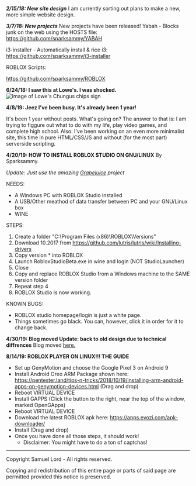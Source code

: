 ***2/15/18: New site design***
I am currently sorting out plans to make a new, more simple website design.

***3/7/18: New projects***
New projects have been released!
Yabah - Blocks junk on the web using the HOSTS file:
https://github.com/sparksammy/YABAH

i3-installer - Automatically install & rice i3:
https://github.com/sparksammy/i3-installer

ROBLOX Scripts:

https://github.com/sparksammy/ROBLOX

**6/24/18: I saw this at Lowe's. I was shocked.**
![Image of Lowe's Chungus chips sign](https://raw.githubusercontent.com/sparksammy/Blog/master/chungus%20chips.png)

**4/8/19: Jeez I've been busy. It's already been 1 year!**

It's been 1 year without posts. What's going on? The answer to that is: I am trying to figgure out what to do with my life, play video games, and complete high school. Also: I've been working on an even more minimalist site, this time in pure HTML/CSS/JS and without (for the most part) serverside scripting.


**4/20/19: HOW TO INSTALL ROBLOX STUDIO ON GNU/LINUX**
By Sparksammy.

*Update: Just use the amazing <i><a href="https://gitlab.com/brinkervii/grapejuice">Grapejuice</a></i> project*

NEEDS:
* A Windows PC with ROBLOX Studio installed
* A USB/Other meathod of data transfer between PC and your GNU/Linux box
* WINE


STEPS:
1. Create a folder "C:\Program Files (x86)\ROBLOX\Versions\"
2. Download 10.2017 from https://github.com/lutris/lutris/wiki/Installing-drivers
3. Copy version * into ROBLOX
4. Launch RobloxStudioBeta.exe in wine and login (NOT StudioLauncher)
5. Close
6. Copy and replace ROBLOX Studio from a Windows machine to the SAME version folder
7. Repeat step 4
8. ROBLOX Studio is now working.

KNOWN BUGS:
* ROBLOX studio homepage/login is just a white page.
* Things sometimes go black. You can, however, click it in order for it to change back.

**4/30/19: Blog moved Update: back to old design due to technical diffrences**
Blog moved <a href="https://sparksammy.com/blog/">here.</a><br>

**8/14/19: ROBLOX PLAYER ON LINUX!!! THE GUIDE**

* Set up GenyMotion and choose the Google Pixel 3 on Android 9
* Install Android Oreo ARM Package shown here: https://pentester.land/tips-n-tricks/2018/10/19/installing-arm-android-apps-on-genymotion-devices.html (Drag and drop)
* Reboot VIRTUAL DEVICE
* Install GAPPS (Click the button to the right, near the top of the window, marked OpenGApps)
* Reboot VIRTUAL DEVICE
* Download the latest ROBLOX apk here: https://apps.evozi.com/apk-downloader/
* Install (Drag and drop)
* Once you have done all those steps, it should work!
  * Disclaimer: You might have to do a ton of captchas!


---

Copyright Samuel Lord - All rights reserved.

Copying and redistribution of this entire page or parts of said page are permitted provided this notice is preserved.
